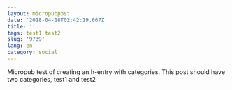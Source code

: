 ```yaml
---
layout: micropubpost
date: '2018-04-18T02:42:19.667Z'
title: ''
tags: test1 test2
slug: '9739'
lang: en
category: social
---
```

Micropub test of creating an h-entry with categories. This post should have two categories, test1 and test2
